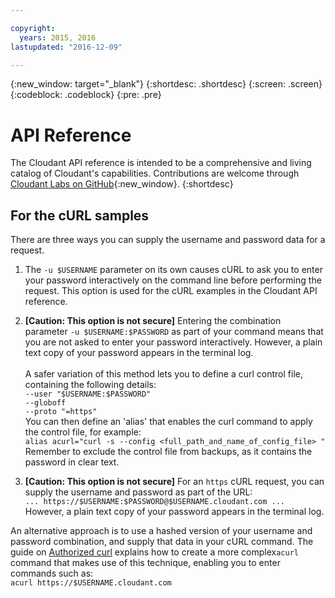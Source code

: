 ```yaml
---

copyright:
  years: 2015, 2016
lastupdated: "2016-12-09"

---
```


{:new_window: target="_blank"}
{:shortdesc: .shortdesc}
{:screen: .screen}
{:codeblock: .codeblock}
{:pre: .pre}

# API Reference

The Cloudant API reference is intended to be a comprehensive and living catalog of Cloudant's capabilities.
Contributions are welcome through [Cloudant Labs on GitHub](https://github.com/cloudant-labs/slate){:new_window}.
{:shortdesc}

## For the cURL samples

There are three ways you can supply the username and password data for a request.

1.	The `-u $USERNAME` parameter on its own causes
	cURL to ask you to enter your password interactively on the command line before performing the request.
	This option is used for the cURL examples in the Cloudant API reference.

2.	**[Caution: This option is not secure]** Entering the combination parameter `-u $USERNAME:$PASSWORD`
	as part of your command means that you are not asked to enter your password interactively.
	However,
	a plain text copy of your password appears in the terminal log.
	<br/>
	<br/>
	A safer variation of this method lets you to define a curl control file,
	containing the following details:<br/>
	`--user "$USERNAME:$PASSWORD"`<br/>
	`--globoff`<br/>
	`--proto "=https"`<br/>
	You can then define an 'alias' that enables the curl command to apply the control file,
	for example:<br/>
	`alias acurl="curl -s --config <full_path_and_name_of_config_file> "`<br/>
	Remember to exclude the control file from backups,
	as it contains the password in clear text.

3.	**[Caution: This option is not secure]** For an `https` cURL request,
	you can supply the username and password as part of the URL:<br/>
	`... https://$USERNAME:$PASSWORD@$USERNAME.cloudant.com ...`<br/>
	However, a plain text copy of your password appears in the terminal log.

An alternative approach is to use a hashed version of your username and password combination,
and supply that data in your cURL command.
The guide on [Authorized curl](../guides/acurl.html)
explains how to create a more complex`acurl` command that makes use of this technique,
enabling you to enter commands such as:<br/>
`acurl https://$USERNAME.cloudant.com`
